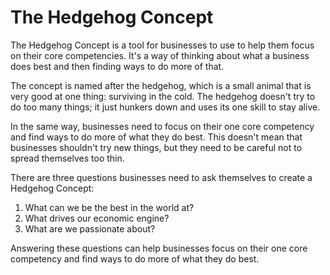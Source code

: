 # The Hedgehog Concept

The Hedgehog Concept is a tool for businesses to use to help them focus on their core competencies. It's a way of thinking about what a business does best and then finding ways to do more of that.

The concept is named after the hedgehog, which is a small animal that is very good at one thing: surviving in the cold. The hedgehog doesn't try to do too many things; it just hunkers down and uses its one skill to stay alive.

In the same way, businesses need to focus on their one core competency and find ways to do more of what they do best. This doesn't mean that businesses shouldn't try new things, but they need to be careful not to spread themselves too thin.

There are three questions businesses need to ask themselves to create a Hedgehog Concept:

1. What can we be the best in the world at?
2. What drives our economic engine?
3. What are we passionate about?

Answering these questions can help businesses focus on their one core competency and find ways to do more of what they do best.
